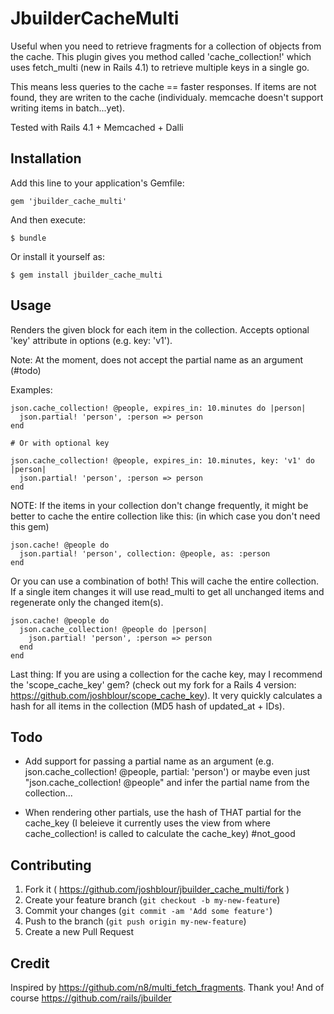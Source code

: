 # JbuilderCacheMulti

Useful when you need to retrieve fragments for a collection of objects from the cache. This plugin gives you method called 'cache_collection!' which uses fetch_multi (new in Rails 4.1) to retrieve multiple keys in a single go.

This means less queries to the cache == faster responses. If items are not found, they are writen to the cache (individualy. memcache doesn't support writing items in batch...yet).

Tested with Rails 4.1 + Memcached + Dalli

## Installation

Add this line to your application's Gemfile:

    gem 'jbuilder_cache_multi'

And then execute:

    $ bundle

Or install it yourself as:

    $ gem install jbuilder_cache_multi

## Usage

Renders the given block for each item in the collection. Accepts optional 'key' attribute in options (e.g. key: 'v1').

Note: At the moment, does not accept the partial name as an argument (#todo)

Examples:

	json.cache_collection! @people, expires_in: 10.minutes do |person|
	  json.partial! 'person', :person => person
	end

	# Or with optional key

	json.cache_collection! @people, expires_in: 10.minutes, key: 'v1' do |person|
	  json.partial! 'person', :person => person
	end
  
NOTE: If the items in your collection don't change frequently, it might be better to cache the entire collection like this:
(in which case you don't need this gem)

	json.cache! @people do
	  json.partial! 'person', collection: @people, as: :person
	end

Or you can use a combination of both!
This will cache the entire collection. If a single item changes it will use read_multi to get all unchanged items and regenerate only the changed item(s).

	json.cache! @people do
	  json.cache_collection! @people do |person|
	    json.partial! 'person', :person => person
	  end
	end
	
Last thing: If you are using a collection for the cache key, may I recommend the 'scope_cache_key' gem? (check out my fork for a Rails 4 version: https://github.com/joshblour/scope_cache_key). It very quickly calculates a hash for all items in the collection (MD5 hash of updated_at + IDs).

## Todo

- Add support for passing a partial name as an argument (e.g. json.cache_collection! @people, partial: 'person') or maybe even just "json.cache_collection! @people" and infer the partial name from the collection...

- When rendering other partials, use the hash of THAT partial for the cache_key (I beleieve it currently uses the view from where cache_collection! is called to calculate the cache_key) #not_good

## Contributing

1. Fork it ( https://github.com/joshblour/jbuilder_cache_multi/fork )
2. Create your feature branch (`git checkout -b my-new-feature`)
3. Commit your changes (`git commit -am 'Add some feature'`)
4. Push to the branch (`git push origin my-new-feature`)
5. Create a new Pull Request

## Credit
Inspired by https://github.com/n8/multi_fetch_fragments. Thank you!
And of course https://github.com/rails/jbuilder
